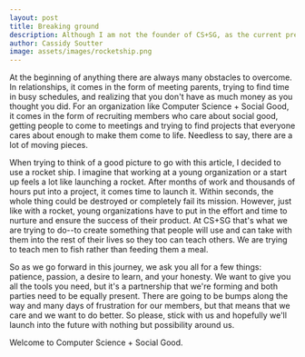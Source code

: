 ```yaml
---
layout: post
title: Breaking ground
description: Although I am not the founder of CS+SG, as the current president, there is a lot of pressure of working on a new project.
author: Cassidy Soutter
image: assets/images/rocketship.png
---
```


At the beginning of anything there are always many obstacles to overcome. In relationships, it comes in the form of meeting parents, trying to find time in busy schedules, and realizing that you don't have as much money as you thought you did. For an organization like Computer Science + Social Good, it comes in the form of recruiting members who care about social good, getting people to come to meetings and trying to find projects that everyone cares about enough to make them come to life. Needless to say, there are a lot of moving pieces.

When trying to think of a good picture to go with this article, I decided to use a rocket ship. I imagine that working at a young organization or a start up feels a lot like launching a rocket. After months of work and thousands of hours put into a project, it comes time to launch it. Within seconds, the whole thing could be destroyed or completely fail its mission. However, just like with a rocket, young organizations have to put in the effort and time to nurture and ensure the success of their product. At CS+SG that's what we are trying to do--to create something that people will use and can take with them into the rest of their lives so they too can teach others. We are trying to teach men to fish rather than feeding them a meal.

So as we go forward in this journey, we ask you all for a few things: patience, passion, a desire to learn, and your honesty. We want to give you all the tools you need, but it's a partnership that we're forming and both parties need to be equally present. There are going to be bumps along the way and many days of frustration for our members, but that means that we care and we want to do better. So please, stick with us and hopefully we'll launch into the future with nothing but possibility around us.

Welcome to Computer Science + Social Good.
